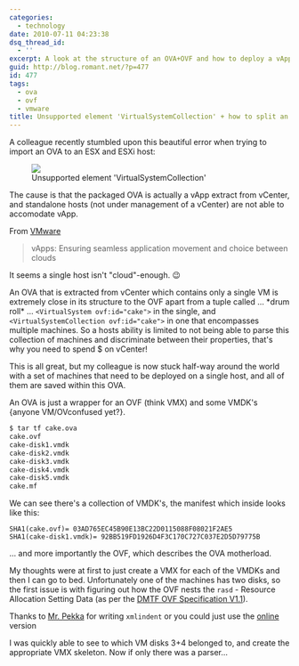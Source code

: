 ```yaml
---
categories:
  - technology
date: 2010-07-11 04:23:38
dsq_thread_id:
  - ''
excerpt: A look at the structure of an OVA+OVF and how to deploy a vApp on a single host without vCenter.
guid: http://blog.romant.net/?p=477
id: 477
tags:
  - ova
  - ovf
  - vmware
title: Unsupported element 'VirtualSystemCollection' + how to split an OVA
---
```


A colleague recently stumbled upon this beautiful error when trying to import an OVA to an ESX and ESXi host:

<figure>
  <img src="/images/2010/07/unsupported_element.png">
  <figcaption>Unsupported element 'VirtualSystemCollection'</figcaption>
</figure>

The cause is that the packaged OVA is actually a vApp extract from vCenter, and standalone hosts (not under management of a vCenter) are not able to accomodate vApp.

From [VMware](http://www.vmware.com/products/cloud-os/application.html)

> vApps: Ensuring seamless application movement and choice between clouds

It seems a single host isn't "cloud"-enough. 😉

An OVA that is extracted from vCenter which contains only a single VM is extremely close in its structure to the OVF apart from a tuple called … \*drum roll\* … `<VirtualSystem ovf:id="cake">` in the single, and `<VirtualSystemCollection ovf:id="cake">` in one that encompasses multiple machines. So a hosts ability is limited to not being able to parse this collection of machines and discriminate between their properties, that's why you need to spend $ on vCenter!

This is all great, but my colleague is now stuck half-way around the world with a set of machines that need to be deployed on a single host, and all of them are saved within this OVA.

An OVA is just a wrapper for an OVF (think VMX) and some VMDK's {anyone VM/OVconfused yet?}.

```sh
$ tar tf cake.ova
cake.ovf
cake-disk1.vmdk
cake-disk2.vmdk
cake-disk3.vmdk
cake-disk4.vmdk
cake-disk5.vmdk
cake.mf
```

We can see there's a collection of VMDK's, the manifest which inside looks like this:

```
SHA1(cake.ovf)= 03AD765EC45B90E13BC22D0115088F08021F2AE5
SHA1(cake-disk1.vmdk)= 92BB519FD1926D4F3C170C727C037E2D5D79775B
```

… and more importantly the OVF, which describes the OVA motherload.

My thoughts were at first to just create a VMX for each of the VMDKs and then I can go to bed. Unfortunately one of the machines has two disks, so the first issue is with figuring out how the OVF nests the `rasd` - Resource Allocation Setting Data (as per the [DMTF OVF Specification V1.1](http://www.dmtf.org/standards/published_documents/DSP0243_1.1.0.pdf)).

Thanks to [Mr. Pekka](http://linux.die.net/man/1/xmlindent) for writing `xmlindent` or you could just use the [online](http://xmlindent.com/) version

I was quickly able to see to which VM disks 3+4 belonged to, and create the appropriate VMX skeleton. Now if only there was a parser…